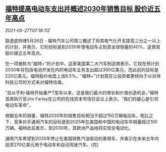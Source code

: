 <!--1622100663000-->
[福特提高电动车支出并概述2030年销售目标 股价近五年高点](https://cn.reuters.com/article/ford-ev-plan-0526-wedn-idCNKCS2D80PV)
------

<div><i>2021-05-27T07:18:11Z</i></div><p>路透底特律5月26日 - 福特汽车公司周三概述了将其电气化开支提高三分之一以上的计划，并表示，它的目标是到2030年使电动车占到其全球销量的40%，这使其股价接近五年高点。</p><p>在一项被称为“福特+”的计划中，这家美国第二大汽车制造商表示，它现在预计到2030年将包括电池开发在内的电动车业务支出超过300亿美元，而此前的目标是220亿美元。福特股价收盘上涨8.5%。“福特+”计划意在让投资者更倾向于以对待科技公司的方式来对福特估值。</p><p>“自从亨利·福特开始量产T型车以来，这是我们最大的增长和价值创造机会，”福特首席执行官Jim Farley在公司的在线资本市场日会议上表示。“我们的雄心是引领电动车革命”。</p><p>根据去年的销量，福特2030年的销售目标相当于超过150万辆电动车。相比之下，竞争对手通用汽车的目标是到2025年在美国和中国的电动车年销量超过100万辆。福特此前表示，到2030年，其欧洲产品线将实现全电动化。</p><p>通用汽车希望到2035年停止在美国销售汽油驱动的乘用车，并表示在未来五年内投资270亿美元用于电动车和自动驾驶汽车。(完)</p>
